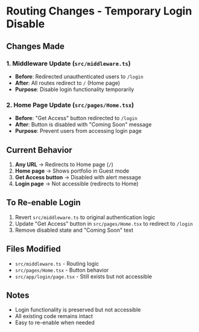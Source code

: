 # Routing Changes - Temporary Login Disable

## Changes Made

### 1. Middleware Update (`src/middleware.ts`)
- **Before**: Redirected unauthenticated users to `/login`
- **After**: All routes redirect to `/` (Home page)
- **Purpose**: Disable login functionality temporarily

### 2. Home Page Update (`src/pages/Home.tsx`)
- **Before**: "Get Access" button redirected to `/login`
- **After**: Button is disabled with "Coming Soon" message
- **Purpose**: Prevent users from accessing login page

## Current Behavior

1. **Any URL** → Redirects to Home page (`/`)
2. **Home page** → Shows portfolio in Guest mode
3. **Get Access button** → Disabled with alert message
4. **Login page** → Not accessible (redirects to Home)

## To Re-enable Login

1. Revert `src/middleware.ts` to original authentication logic
2. Update "Get Access" button in `src/pages/Home.tsx` to redirect to `/login`
3. Remove disabled state and "Coming Soon" text

## Files Modified

- `src/middleware.ts` - Routing logic
- `src/pages/Home.tsx` - Button behavior
- `src/app/login/page.tsx` - Still exists but not accessible

## Notes

- Login functionality is preserved but not accessible
- All existing code remains intact
- Easy to re-enable when needed

